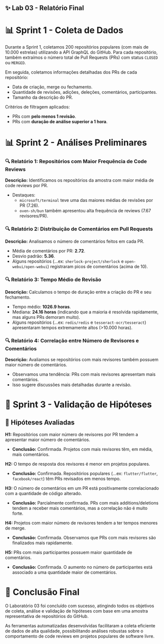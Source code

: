 ## ✨ Lab 03 - Relatório Final

# 📊 Sprint 1 - Coleta de Dados

Durante a Sprint 1, coletamos 200 repositórios populares (com mais de 10.000 estrelas) utilizando a API GraphQL do GitHub. Para cada repositório, também extraímos o número total de Pull Requests (PRs) com status `CLOSED` ou `MERGED`.

Em seguida, coletamos informações detalhadas dos PRs de cada repositório:

- Data de criação, merge ou fechamento.
- Quantidade de revisões, adições, deleções, comentários, participantes.
- Tamanho da descrição do PR.

Critérios de filtragem aplicados:
- PRs com **pelo menos 1 revisão**.
- PRs com **duração de análise superior a 1 hora**.

# 📊 Sprint 2 - Análises Preliminares

### 🔍 Relatório 1: Repositórios com Maior Frequência de Code Reviews

**Descrição:** Identificamos os repositórios da amostra com maior média de code reviews por PR.

- Destaques:
  - `microsoft/terminal` teve uma das maiores médias de revisões por PR (7.26).
  - `oven-sh/bun` também apresentou alta frequência de reviews (7.67 revisores/PR).


### 🔍 Relatório 2: Distribuição de Comentários em Pull Requests

**Descrição:** Analisamos o número de comentários feitos em cada PR.

- Média de comentários por PR: **2.72**.
- Desvio padrão: **5.36**.
- Alguns repositórios (…ex: `sherlock-project/sherlock` e `open-webui/open-webui`) registraram picos de comentários (acima de 10).


### 🔍 Relatório 3: Tempo Médio de Revisão

**Descrição:** Calculamos o tempo de duração entre a criação do PR e seu fechamento.

- Tempo médio: **1026.9 horas**.
- Mediana: **24.16 horas** (indicando que a maioria é resolvida rapidamente, mas alguns PRs demoram muito).
- Alguns repositórios (…ex: `redis/redis` e `tesseract-ocr/tesseract`) apresentaram tempos extremamente altos (>10.000 horas).


### 🔍 Relatório 4: Correlação entre Número de Revisores e Comentários

**Descrição:** Avaliamos se repositórios com mais revisores também possuem maior número de comentários.

- Observamos uma tendência: PRs com mais revisores apresentam mais comentários.
- Isso sugere discussões mais detalhadas durante a revisão.


# 🧐 Sprint 3 - Validação de Hipóteses

## 🧬 Hipóteses Avaliadas

**H1:** Repositórios com maior número de revisores por PR tendem a apresentar maior número de comentários.

- **Conclusão:** Confirmada. Projetos com mais revisores têm, em média, mais comentários.

**H2:** O tempo de resposta dos revisores é menor em projetos populares.

- **Conclusão:** Confirmada. Repositórios populares (…ex: `flutter/flutter`, `facebook/react`) têm PRs revisados em menos tempo.

**H3:** O número de comentários em um PR está positivamente correlacionado com a quantidade de código alterado.

- **Conclusão:** Parcialmente confirmada. PRs com mais additions/deletions tendem a receber mais comentários, mas a correlação não é muito forte.

**H4:** Projetos com maior número de revisores tendem a ter tempos menores de merge.

- **Conclusão:** Confirmada. Observamos que PRs com mais revisores são finalizados mais rapidamente.

**H5:** PRs com mais participantes possuem maior quantidade de comentários.

- **Conclusão:** Confirmada. O aumento no número de participantes está associado a uma quantidade maior de comentários.


# 🚀 Conclusão Final

O Laboratório 03 foi concluído com sucesso, atingindo todos os objetivos de coleta, análise e validação de hipóteses com base em uma amostra representativa de repositórios do GitHub.

As ferramentas automatizadas desenvolvidas facilitaram a coleta eficiente de dados de alta qualidade, possibilitando análises robustas sobre o comportamento de code reviews em projetos populares de software livre.

